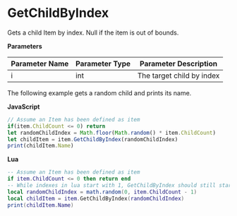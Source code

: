 # GetChildByIndex

Gets a child Item by index. Null if the item is out of bounds.

**Parameters**

Parameter Name | Parameter Type | Parameter Description
--- | --- | ---
i | int | The target child by index

The following example gets a random child and prints its name.

**JavaScript**
```js
// Assume an Item has been defined as item
if(item.ChildCount <= 0) return
let randomChildIndex = Math.floor(Math.random() * item.ChildCount)
let childItem = item.GetChildByIndex(randomChildIndex)
print(childItem.Name)
```

**Lua**
```lua
-- Assume an Item has been defined as item
if item.ChildCount <= 0 then return end
-- While indexes in lua start with 1, GetChildByIndex should still start at 0. If you want to index with lua schematics, use Item.Children
local randomChildIndex = math.random(0, item.ChildCount - 1)
local childItem = item.GetChildByIndex(randomChildIndex)
print(childItem.Name)
```